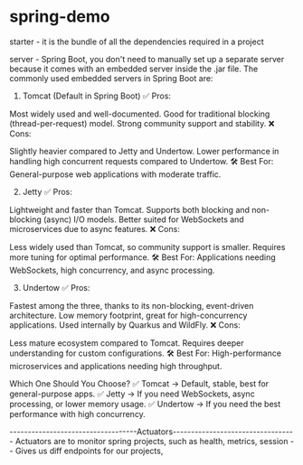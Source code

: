 # spring-demo

starter - it is the bundle of all the dependencies required in a project

server -
Spring Boot, you don't need to manually set up a separate server because it comes with an embedded server inside the .jar file. The commonly used embedded servers in Spring Boot are:

1. Tomcat (Default in Spring Boot)
   ✅ Pros:

Most widely used and well-documented.
Good for traditional blocking (thread-per-request) model.
Strong community support and stability.
❌ Cons:

Slightly heavier compared to Jetty and Undertow.
Lower performance in handling high concurrent requests compared to Undertow.
🛠 Best For: General-purpose web applications with moderate traffic.

2. Jetty
   ✅ Pros:

Lightweight and faster than Tomcat.
Supports both blocking and non-blocking (async) I/O models.
Better suited for WebSockets and microservices due to async features.
❌ Cons:

Less widely used than Tomcat, so community support is smaller.
Requires more tuning for optimal performance.
🛠 Best For: Applications needing WebSockets, high concurrency, and async processing.

3. Undertow
   ✅ Pros:

Fastest among the three, thanks to its non-blocking, event-driven architecture.
Low memory footprint, great for high-concurrency applications.
Used internally by Quarkus and WildFly.
❌ Cons:

Less mature ecosystem compared to Tomcat.
Requires deeper understanding for custom configurations.
🛠 Best For: High-performance microservices and applications needing high throughput.

Which One Should You Choose?
✅ Tomcat → Default, stable, best for general-purpose apps.
✅ Jetty → If you need WebSockets, async processing, or lower memory usage.
✅ Undertow → If you need the best performance with high concurrency.

-----------------------------------Actuators----------------------------------
Actuators are to monitor spring projects, such as health, metrics, session
-- Gives us diff endpoints for our projects,
